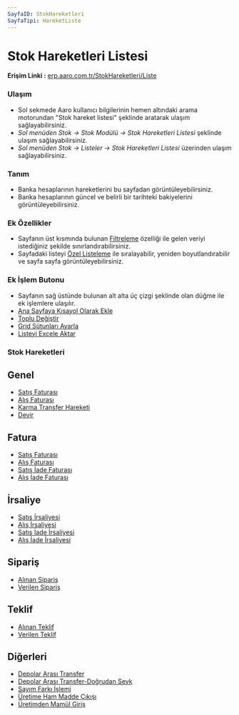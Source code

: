 ```yaml
---
SayfaID: StokHareketleri
SayfaTipi: HareketListe
---
```


# Stok Hareketleri Listesi

**Erişim Linki :** [erp.aaro.com.tr/StokHareketleri/Liste](erp.aaro.com.tr/StokHareketleri/Liste)

### Ulaşım 

- Sol sekmede Aaro kullanıcı bilgilerinin hemen altındaki arama motorundan "Stok hareket listesi" şeklinde aratarak ulaşım sağlayabilirsiniz.
- *Sol menüden Stok -> Stok Modülü -> Stok Hareketleri Listesi* şeklinde ulaşım sağlayabilirsiniz. 
- *Sol menüden Stok -> Listeler -> Stok Hareketleri Listesi* üzerinden ulaşım sağlayabilirsiniz.

### Tanım 

- Banka hesaplarının hareketlerini bu sayfadan görüntüleyebilirsiniz.
- Banka hesaplarının güncel ve belirli bir tarihteki bakiyelerini görüntüleyebilirsiniz.

### Ek Özellikler 

- Sayfanın üst kısmında bulunan [Filtreleme](../TemelOzellikler/SayfaKisitlari.md) özelliği ile gelen veriyi istediğiniz şekilde sınırlandırabilirsiniz.
- Sayfadaki listeyi [Özel Listeleme](../TemelOzellikler/ListeNesnesi.md) ile sıralayabilir, yeniden boyutlandırabilir ve sayfa sayfa görüntüleyebilirsiniz.

### Ek İşlem Butonu

- Sayfanın sağ üstünde bulunan alt alta üç çizgi şeklinde olan düğme ile ek işlemlere ulaşılır.
- [Ana Sayfaya Kısayol Olarak Ekle](../TemelOzellikler/KisaYollaraEkleme.md)
- [Toplu Değiştir](../TemelOzellikler/TopluDegistir.md)
- [Grid Sütunları Ayarla](../TemelOzellikler/GridSutunAyarlari.md)
- [Listeyi Excele Aktar](../TemelOzellikler/ListeyiExceleAktar.md)

### Stok Hareketleri

## Genel

- [Satış Faturası](../TemelHareketler/SatisFaturasi.md)
- [Alış Faturası](../TemelHareketler/AlisFaturasi.md)
- [Karma Transfer Hareketi](../TemelHareketler/KarmaTransferHareketi.md)
- [Devir](../TemelHareketler/Devir.md)

## Fatura 

- [Satış Faturası](../TemelHareketler/SatisFaturasi.md)
- [Alış Faturası](../TemelHareketler/AlisFaturasi.md)
- [Satış İade Faturası](../TemelHareketler/SatısİadeFaturasi.md)
- [Alış İade Faturası](../TemelHareketler/AlisİadeFaturasi.md)

## İrsaliye 

- [Satış İrsaliyesi](../TemelHareketler/SatisIrsaliyesi.md)
- [Alış İrsaliyesi](../TemelHareketler/AlisIrsaliyesi.md)
- [Satış İade İrsaliyesi](../TemelHareketler/Satısİadeİrsaliyesi.md)
- [Alış İade İrsaliyesi](../TemelHareketler/AlisIadeIrsaliyesi.md)

## Sipariş 

- [Alınan Sipariş](../TemelHareketler/AlinanSiparis.md)
- [Verilen Sipariş](../TemelHareketler/VerilenSiparis.md)

## Teklif 

- [Alınan Teklif](../TemelHareketler/AlinanSiparis.md)
- [Verilen Teklif](../TemelHareketler/VerilenSiparis.md)

## Diğerleri 

- [Depolar Arası Transfer](../TemelHareketler/DepolarArasiTransfer.md)
- [Depolar Arası Transfer-Doğrudan Sevk](../TemelHareketler/DepolarArasiTransfer.md)
- [Sayım Farkı İşlemi](../TemelHareketler/SayimFarkiIslemi.md)
- [Üretime Ham Madde Çıkışı](../TemelHareketler/ÜretimeHammaddeCikisi.md)
- [Üretimden Mamül Giriş](../TemelHareketler/SayimFarkiIslemi.md)

